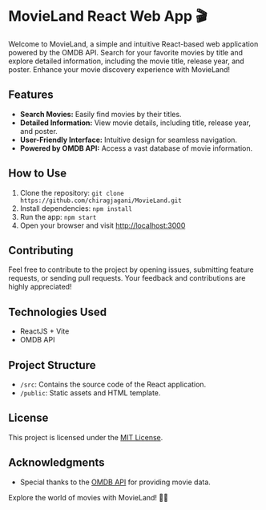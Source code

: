 

# MovieLand React Web App 🎬

Welcome to MovieLand, a simple and intuitive React-based web application powered by the OMDB API. Search for your favorite movies by title and explore detailed information, including the movie title, release year, and poster. Enhance your movie discovery experience with MovieLand!

## Features

- **Search Movies:** Easily find movies by their titles.
- **Detailed Information:** View movie details, including title, release year, and poster.
- **User-Friendly Interface:** Intuitive design for seamless navigation.
- **Powered by OMDB API:** Access a vast database of movie information.

## How to Use

1. Clone the repository: `git clone https://github.com/chiragjagani/MovieLand.git`
2. Install dependencies: `npm install`
3. Run the app: `npm start`
4. Open your browser and visit [http://localhost:3000](http://localhost:3000)

## Contributing

Feel free to contribute to the project by opening issues, submitting feature requests, or sending pull requests. Your feedback and contributions are highly appreciated!

## Technologies Used

- ReactJS + Vite
- OMDB API

## Project Structure

- `/src`: Contains the source code of the React application.
- `/public`: Static assets and HTML template.

## License

This project is licensed under the [MIT License](LICENSE).

## Acknowledgments

- Special thanks to the [OMDB API](https://www.omdbapi.com/) for providing movie data.

Explore the world of movies with MovieLand! 🍿🌟
